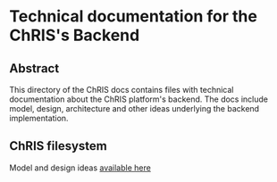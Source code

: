 # Technical documentation for the ChRIS's Backend


## Abstract

This directory of the ChRIS docs contains files with technical documentation about the ChRIS platform's backend. The docs include model, design, architecture and other ideas underlying the backend implementation.


## ChRIS filesystem

Model and design ideas [available here](filesystem.md)
 

